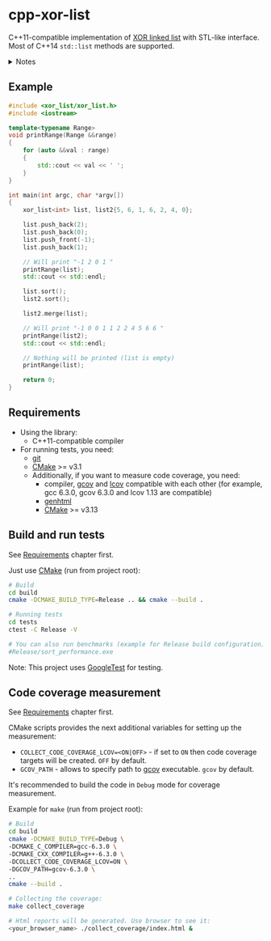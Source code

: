 # cpp-xor-list
C++11-compatible implementation of [XOR linked list](https://en.wikipedia.org/wiki/XOR_linked_list)
with STL-like interface. Most of C++14 `std::list` methods are supported.

<details>
<summary>Notes</summary>

### Not supported methods:
* `std::list::emplace` (but `std::list::emplace_<front|back>` are supported) - may be added later
* comparison operators (`operator==`, `operator<=` etc) - may be added later
* `std::list::max_size` - may be added later
* `std::list::get_allocator` - may be added later
* `std::list::remove_if` - may be added later
* `std::erase_if` - may be added later
</details>

## Example
```cpp
#include <xor_list/xor_list.h>
#include <iostream>

template<typename Range>
void printRange(Range &&range)
{
    for (auto &&val : range)
    {
        std::cout << val << ' ';
    }
}

int main(int argc, char *argv[])
{
    xor_list<int> list, list2{5, 6, 1, 6, 2, 4, 0};

    list.push_back(2);
    list.push_back(0);
    list.push_front(-1);
    list.push_back(1);

    // Will print "-1 2 0 1 "
    printRange(list);
    std::cout << std::endl;

    list.sort();
    list2.sort();

    list2.merge(list);

    // Will print "-1 0 0 1 1 2 2 4 5 6 6 "
    printRange(list2);
    std::cout << std::endl;

    // Nothing will be printed (list is empty)
    printRange(list);

    return 0;
}
```

## Requirements
* Using the library:
    * C++11-compatible compiler
* For running tests, you need:
    * [git](https://git-scm.com/downloads)
    * [CMake](https://cmake.org/download/) >= v3.1
    * Additionally, if you want to measure code coverage, you need:
        * compiler, 
        [gcov](https://en.wikipedia.org/wiki/Gcov) and
        [lcov](https://wiki.documentfoundation.org/Development/Lcov)
        compatible with each other
        (for example, gcc 6.3.0, gcov 6.3.0 and lcov 1.13 are compatible)
        * [genhtml](https://linux.die.net/man/1/genhtml)
        * [CMake](https://cmake.org/download/) >= v3.13

## Build and run tests
See [Requirements](#requirements) chapter first.

Just use [CMake](https://cmake.org/download/) (run from project root):
```bash
# Build
cd build
cmake -DCMAKE_BUILD_TYPE=Release .. && cmake --build .

# Running tests
cd tests
ctest -C Release -V

# You can also run benchmarks (example for Release build configuration):
#Release/sort_performance.exe
```

Note: This project uses [GoogleTest](https://github.com/google/googletest) for testing.

## Code coverage measurement
See [Requirements](#requirements) chapter first.

CMake scripts provides the next additional variables for setting up the measurement:
* `COLLECT_CODE_COVERAGE_LCOV=<ON|OFF>` - if set to `ON` then code coverage targets will be created.
`OFF` by default. 
* `GCOV_PATH` - allows to specify path to [gcov](https://en.wikipedia.org/wiki/Gcov) executable. `gcov` by default.

It's recommended to build the code in `Debug` mode for coverage measurement.

Example for `make` (run from project root):
```bash
# Build
cd build
cmake -DCMAKE_BUILD_TYPE=Debug \
-DCMAKE_C_COMPILER=gcc-6.3.0 \
-DCMAKE_CXX_COMPILER=g++-6.3.0 \
-DCOLLECT_CODE_COVERAGE_LCOV=ON \
-DGCOV_PATH=gcov-6.3.0 \
..
cmake --build .

# Collecting the coverage:
make collect_coverage

# Html reports will be generated. Use browser to see it:
<your_browser_name> ./collect_coverage/index.html &
```
